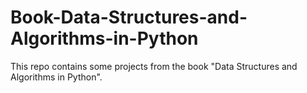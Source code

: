 # Book-Data-Structures-and-Algorithms-in-Python
This repo contains some projects from the book "Data Structures and Algorithms in Python".
